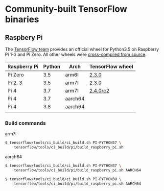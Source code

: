 # Community-built TensorFlow binaries


## Raspbery Pi

The [TensorFlow team](https://www.tensorflow.org/install/pip) provides an official wheel for Python3.5 on Raspberry Pi 1-3 and Pi Zero. All other wheels were [cross-compiled from source](https://www.tensorflow.org/install/source_rpi). 


| Raspberry Pi | Python | Arch    | TensorFlow wheel                                                                                             |
|--------------|--------|---------|---------------------------------------------------------------------------------------------------|
| Pi Zero      | 3.5    | arm6l   | [2.3.0](https://storage.googleapis.com/tensorflow/raspberrypi/tensorflow-2.3.0-cp35-none-linux_armv6l.whl) |
| Pi 2, 3      | 3.5    | arm7l   | [2.3.0](https://storage.googleapis.com/tensorflow/raspberrypi/tensorflow-2.3.0-cp35-none-linux_armv7l.whl) |
| Pi 4         | 3.7    | arm7l   | [2.4.0rc2](https://github.com/bitsy-ai/tensorflow-arm-bin/releases/download/2.4.0-rc2/tensorflow-2.4.0rc2-cp37-none-linux_armv7l.whl)                                                                                          |                                                                                                  |
| Pi 4         | 3.7    | aarch64 |                                                                                                   |
| Pi 4         | 3.8    | aarch64 |                                                                                                   |
|              |        |         |                                                                                                   |



### Build commands

arm7l
```bash
$ tensorflow/tools/ci_build/ci_build.sh PI-PYTHON37 \
    tensorflow/tools/ci_build/pi/build_raspberry_pi.sh
```

aarch64
```bash
$ tensorflow/tools/ci_build/ci_build.sh PI-PYTHON37 \
    tensorflow/tools/ci_build/pi/build_raspberry_pi.sh AARCH64
```

```bash
$ tensorflow/tools/ci_build/ci_build.sh PI-PYTHON38 \
    tensorflow/tools/ci_build/pi/build_raspberry_pi.sh AARCH64
```

